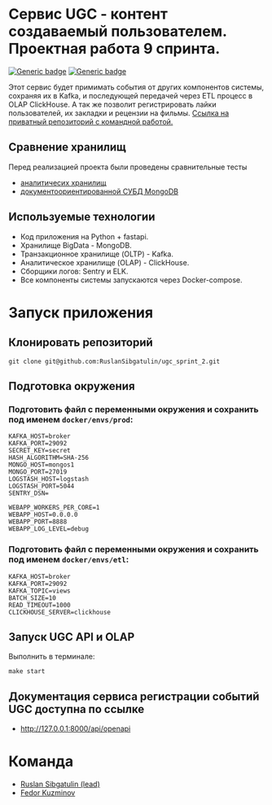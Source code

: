# Сервис UGC - контент создаваемый пользователем. Проектная работа 9 спринта.
[![Generic badge](https://img.shields.io/badge/Changelog-<COLOR>.svg)](./CHANGELOG.md)
[![Generic badge](https://img.shields.io/badge/Our-Team-<COLOR>.svg)](#команда)

Этот сервис будет примимать события от других компонентов системы, сохраняя их в Kafka, и последующей передачей через ETL процесс в OLAP ClickHouse. А так же позволит регистрировать лайки пользователей, их закладки и рецензии на фильмы.
[Ссылка на приватный репозиторий с командной работой.](https://github.com/RuslanSibgatulin/ugc_sprint_2)

## Сравнение хранилищ
Перед реализацией проекта были проведены сравнительные тесты 
- [аналитичесих хранилищ](./olap_test/Readme.md)
- [документоориентированной СУБД MongoDB](./mongodb_test/README.MD)


## Используемые технологии
- Код приложения на Python + fastapi.
- Хранилище BigData - MongoDB.
- Транзакционное хранилище (OLTP) - Kafka.
- Аналитическое хранилище (OLAP) - ClickHouse.
- Сборщики логов: Sentry и ELK.
- Все компоненты системы запускаются через Docker-compose.

# Запуск приложения
## Клонировать репозиторий
    git clone git@github.com:RuslanSibgatulin/ugc_sprint_2.git

## Подготовка окружения
### Подготовить файл с переменными окружения и сохранить под именем `docker/envs/prod`:

    KAFKA_HOST=broker
    KAFKA_PORT=29092
    SECRET_KEY=secret
    HASH_ALGORITHM=SHA-256
    MONGO_HOST=mongos1
    MONGO_PORT=27019
    LOGSTASH_HOST=logstash
    LOGSTASH_PORT=5044
    SENTRY_DSN=

    WEBAPP_WORKERS_PER_CORE=1
    WEBAPP_HOST=0.0.0.0
    WEBAPP_PORT=8888
    WEBAPP_LOG_LEVEL=debug


### Подготовить файл с переменными окружения и сохранить под именем `docker/envs/etl`:

    KAFKA_HOST=broker
    KAFKA_PORT=29092
    KAFKA_TOPIC=views
    BATCH_SIZE=10
    READ_TIMEOUT=1000
    CLICKHOUSE_SERVER=clickhouse


## Запуск UGC API и OLAP
Выполнить в терминале:

    make start

## Документация сервиса регистрации событий UGC доступна по ссылке
- http://127.0.0.1:8000/api/openapi


# Команда
- [Ruslan Sibgatulin (lead)](https://github.com/RuslanSibgatulin)
- [Fedor Kuzminov](https://github.com/Riyce)